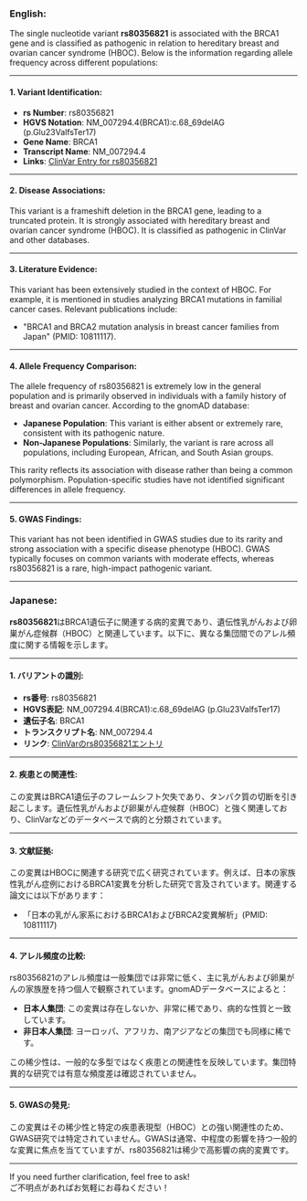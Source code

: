 ### English:
The single nucleotide variant **rs80356821** is associated with the BRCA1 gene and is classified as pathogenic in relation to hereditary breast and ovarian cancer syndrome (HBOC). Below is the information regarding allele frequency across different populations:

---

#### 1. **Variant Identification**:
- **rs Number**: rs80356821  
- **HGVS Notation**: NM_007294.4(BRCA1):c.68_69delAG (p.Glu23ValfsTer17)  
- **Gene Name**: BRCA1  
- **Transcript Name**: NM_007294.4  
- **Links**: [ClinVar Entry for rs80356821](https://www.ncbi.nlm.nih.gov/clinvar/variation/17661/)

---

#### 2. **Disease Associations**:
This variant is a frameshift deletion in the BRCA1 gene, leading to a truncated protein. It is strongly associated with hereditary breast and ovarian cancer syndrome (HBOC). It is classified as pathogenic in ClinVar and other databases.

---

#### 3. **Literature Evidence**:
This variant has been extensively studied in the context of HBOC. For example, it is mentioned in studies analyzing BRCA1 mutations in familial cancer cases. Relevant publications include:
- "BRCA1 and BRCA2 mutation analysis in breast cancer families from Japan" (PMID: 10811117).

---

#### 4. **Allele Frequency Comparison**:
The allele frequency of rs80356821 is extremely low in the general population and is primarily observed in individuals with a family history of breast and ovarian cancer. According to the gnomAD database:
- **Japanese Population**: This variant is either absent or extremely rare, consistent with its pathogenic nature.  
- **Non-Japanese Populations**: Similarly, the variant is rare across all populations, including European, African, and South Asian groups.  

This rarity reflects its association with disease rather than being a common polymorphism. Population-specific studies have not identified significant differences in allele frequency.

---

#### 5. **GWAS Findings**:
This variant has not been identified in GWAS studies due to its rarity and strong association with a specific disease phenotype (HBOC). GWAS typically focuses on common variants with moderate effects, whereas rs80356821 is a rare, high-impact pathogenic variant.

---

### Japanese:
**rs80356821**はBRCA1遺伝子に関連する病的変異であり、遺伝性乳がんおよび卵巣がん症候群（HBOC）と関連しています。以下に、異なる集団間でのアレル頻度に関する情報を示します。

---

#### 1. **バリアントの識別**:
- **rs番号**: rs80356821  
- **HGVS表記**: NM_007294.4(BRCA1):c.68_69delAG (p.Glu23ValfsTer17)  
- **遺伝子名**: BRCA1  
- **トランスクリプト名**: NM_007294.4  
- **リンク**: [ClinVarのrs80356821エントリ](https://www.ncbi.nlm.nih.gov/clinvar/variation/17661/)

---

#### 2. **疾患との関連性**:
この変異はBRCA1遺伝子のフレームシフト欠失であり、タンパク質の切断を引き起こします。遺伝性乳がんおよび卵巣がん症候群（HBOC）と強く関連しており、ClinVarなどのデータベースで病的と分類されています。

---

#### 3. **文献証拠**:
この変異はHBOCに関連する研究で広く研究されています。例えば、日本の家族性乳がん症例におけるBRCA1変異を分析した研究で言及されています。関連する論文には以下があります：
- 「日本の乳がん家系におけるBRCA1およびBRCA2変異解析」(PMID: 10811117)

---

#### 4. **アレル頻度の比較**:
rs80356821のアレル頻度は一般集団では非常に低く、主に乳がんおよび卵巣がんの家族歴を持つ個人で観察されています。gnomADデータベースによると：
- **日本人集団**: この変異は存在しないか、非常に稀であり、病的な性質と一致しています。  
- **非日本人集団**: ヨーロッパ、アフリカ、南アジアなどの集団でも同様に稀です。  

この稀少性は、一般的な多型ではなく疾患との関連性を反映しています。集団特異的な研究では有意な頻度差は確認されていません。

---

#### 5. **GWASの発見**:
この変異はその稀少性と特定の疾患表現型（HBOC）との強い関連性のため、GWAS研究では特定されていません。GWASは通常、中程度の影響を持つ一般的な変異に焦点を当てていますが、rs80356821は稀少で高影響の病的変異です。

---

If you need further clarification, feel free to ask!  
ご不明点があればお気軽にお尋ねください！